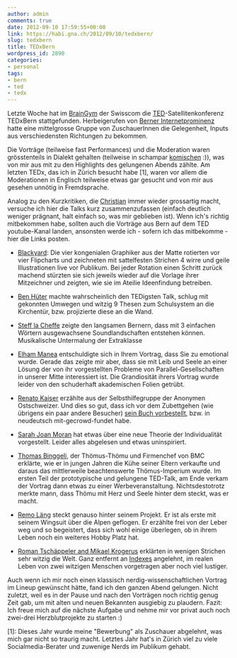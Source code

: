 ```yaml
---
author: admin
comments: true
date: 2012-09-10 17:59:55+00:00
link: https://habi.gna.ch/2012/09/10/tedxbern/
slug: tedxbern
title: TEDxBern
wordpress_id: 2890
categories:
- personal
tags:
- bern
- ted
- tedx
---
```


Letzte Woche hat im [BrainGym](http://www.swisscom.ch/solutions/News-Dialogue/BrainGym-das-Treibhaus-der-Inspiration) der Swisscom die [TED](http://www.ted.com)-Satellitenkonferenz TEDxBern stattgefunden. Herbeigerufen von [Berner Internetprominenz](http://tedxbern.com/#team) hatte eine mittelgrosse Gruppe von ZuschauerInnen die Gelegenheit, Inputs aus verschiedensten Richtungen zu bekommen.




Die Vorträge (teilweise fast Performances) und die Moderation waren grösstenteils in Dialekt gehalten (teilweise in schampar [komischen](http://derkaiser.ch) :)), was von mir aus mit zu den Highlights des gelungenen Abends zählte. Am letzten TEDx, das ich in Zürich besucht habe [1], waren vor allem die Moderationen in Englisch teilweise etwas gar gesucht und von mir aus gesehen unnötig in Fremdsprache.




Analog zu den Kurzkritiken, die [Christian](http://hymnos.existenz.ch/tag/kritik/) immer wieder grossartig macht, versuche ich hier die Talks kurz zusammenzufassen (einfach deutlich weniger prägnant, halt einfach so, was mir geblieben ist). Wenn ich's richtig mitbekommen habe, sollten auch die Vorträge aus Bern auf dem TED youtube-Kanal landen, ansonsten werde ich - sofern ich das mitbekomme - hier die Links posten.





  
  * [Blackyard](http://www.blackyard.ch): Die vier kongenialen Graphiker aus der Matte rotierten vor vier Flipcharts und zeichneten mit sattelfesten Strichen 4 wirre und geile Illustrationen live vor Publikum. Bei jeder Rotation einen Schritt zurück machend stürzten sie sich jeweils wieder auf die Vorlage ihrer Mitzeichner und zeigten, wie sie im Ateilie Ideenfindung betreiben.


  
  * [Ben Hüter](http://www.sfgb-b.ch/web/sfgb/de/schule/lehrkraefte/details_lehrkraft.hueter.html) machte wahrscheinlich den TEDigsten Talk, schlug mit gekonnten Umwegen und witzig 9 Thesen zum Schulsystem an die Kirchentür, bzw. projizierte diese an die Wand.


  
  * [Steff la Cheffe](http://www.stefflacheffe.ch) zeigte den langsamen Bernern, dass mit 3 einfachen Wörtern ausgewachsene Soundlandschaften entstehen können. Musikalische Untermalung der Extraklasse


  
  * [Elham Manea](http://www.ipz.uzh.ch/institut/mitarbeitende/staff/manea.html) entschuldigte sich in Ihrem Vortrag, dass Sie zu emotional wurde. Gerade das zeigte mir aber, dass sie mit Leib und Seele an einer Lösung der von ihr vorgestellten Probleme von Parallel-Gesellschaften in unserer Mitte interessiert ist. Die Grandiosität ihrers Vortrag wurde leider von den schuderhaft akademischen Folien getrübt.


  
  * [Renato Kaiser](http://derkaiser.ch) erzählte aus der Selbsthilfegruppe der Anonymen Ostschweizer. Und dies so gut, dass ich vor dem Zubettgehen (wie übrigens ein paar andere Besucher) [sein Buch vorbestellt](http://www.100-days.net/de/projekt/uufpassae-noed-aapassae/booster), bzw. in neudeutsch mit-gecrowd-fundet habe.


  
  * [Sarah Joan Moran](http://www.ikg.unibe.ch/content/institut/personal/dr_sarah_joan_moran/index_ger.html) hat etwas über eine neue Theorie der Individualität vorgestellt. Leider alles abgelesen und etwas uninspiriert.


  
  * [Thomas Binggeli](http://www.bmc-racing.com/ch-de/ueber-bmc/news/story/neue-strategie-neues-managementteam.html), der Thömus-Thömu und Firmenchef von BMC erklärte, wie er in jungen Jahren die Kühe seiner Eltern verkaufte und daraus das mittlerweile beachtenswerte Thömus-Imperium wurde. Im ersten Teil der prototypische und gelungene TED-Talk, am Ende verkam der Vortrag dann etwas zu einer Werbeveranstaltung. Nichtsdestotrotz merkte mann, dass Thömu mit Herz und Seele hinter dem steckt, was er macht.


  
  * [Remo Läng](http://www.videoportal.sf.tv/video?id=86c54511-a580-4ee1-a38b-c87286eaf92a) steckt genauso hinter seinem Projekt. Er ist als erste mit seinem Wingsuit über die Alpen geflogen. Er erzählte frei von der Leber weg und so begeistert, dass sich wohl einige überlegen, ob in ihrem Leben noch ein weiteres Hobby Platz hat.


  
  * [Roman Tschäppeler and Mikael Krogerus](http://www.guzo.ch/wp/kontakt/) erklärten in wenigen Strichen sehr witzig die Welt. Ganz entfernt an [Indexes](http://thisisindexed.com) angelehnt, im realen Leben von zwei witzigen Menschen vorgetragen aber noch viel lustiger.




Auch wenn ich mir noch einen klassisch nerdig-wissenschaftlichen Vortrag im Lineup gewünscht hätte, fand ich den ganzen Abend gelungen. Nicht zuletzt, weil es in der Pause und nach den Vorträgen noch richtig genug Zeit gab, um mit alten und neuen Bekannten ausgiebig zu plaudern. Fazit: Ich freue mich auf die nächste Aufgabe und nehme mir vor privat auch noch zwei-drei Herzblutprojekte zu starten :)




[1]: Dieses Jahr wurde meine "Bewerbung" als Zuschauer abgelehnt, was mich gar nicht so traurig macht. Letztes Jahr hat's in Zürich viel zu viele Socialmedia-Berater und zuwenige Nerds im Publikum gehabt.  

